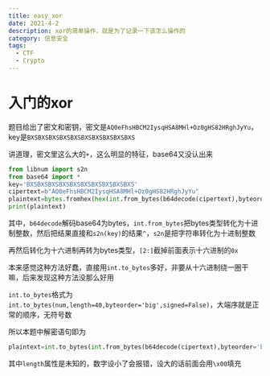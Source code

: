 ```yaml
---
title: easy_xor
date: 2021-4-2
description: xor的简单操作，就是为了记录一下该怎么操作的
category: 信息安全
tags:
  - CTF
  - Crypto
---
```

# 入门的xor
  题目给出了密文和密钥，密文是`AQ0eFhsHBCM2IysqHSA8MHl+Oz0gHS82HRghJyYu`，key是`BXSBXSBXSBXSBXSBXSBXSBXSBXSBXS`  
  
  讲道理，密文里这么大的`+`，这么明显的特征，base64又没认出来  
  
  ```python
from libnum import s2n
from base64 import *
key='BXSBXSBXSBXSBXSBXSBXSBXSBXSBXS'
cipertext=b"AQ0eFhsHBCM2IysqHSA8MHl+Oz0gHS82HRghJyYu"
plaintext=bytes.fromhex(hex(int.from_bytes(b64decode(cipertext),byteorder='big')^s2n(key))[2:])
print(plaintext)
  ```
  其中，`b64decode`解码base64为bytes，`int.from_bytes`把bytes类型转化为十进制整数，然后把结果直接和`s2n(key)`的结果`^`，`s2n`是把字符串转化为十进制整数  
  
  再然后转化为十六进制再转为bytes类型，`[2:]`截掉前面表示十六进制的`0x`  
  
  本来感觉这种方法好蠢，直接用`int.to_bytes`多好，非要从十六进制绕一圈干嘛，后来发现这种方法没那么好用  
  
  `int.to_bytes`格式为`int.to_bytes(num,length=40,byteorder='big',signed=False)`，大端序就是正常的顺序，无符号数  
  
  所以本题中解密语句即为
  ```python
plaintext=int.to_bytes(int.from_bytes(b64decode(cipertext),byteorder='big')^s2n(key),length=40,byteorder='big',signed=False)
  ```
  其中`length`属性是未知的，数字设小了会报错，设大的话前面会用`\x00`填充
    
  
  
  
  